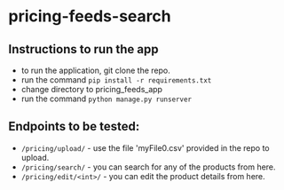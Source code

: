 # pricing-feeds-search

## Instructions to run the app
- to run the application, git clone the repo.
- run the command `pip install -r requirements.txt`
- change directory to pricing_feeds_app
- run the command `python manage.py runserver`

## Endpoints to be tested:

- `/pricing/upload/` - use the file 'myFile0.csv' provided in the repo to upload.
- `/pricing/search/` - you can search for any of the products from here.
- `/pricing/edit/<int>/` - you can edit the product details from here.
